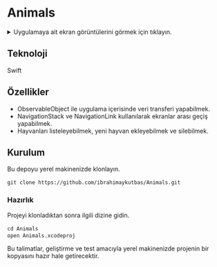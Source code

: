 # Animals

<details close>
  <summary>Uygulamaya ait ekran görüntülerini görmek için tıklayın.</summary>
  <img src="screenshots/animals.png" height="500"> <img src="screenshots/animal-detail.gif" height="500"> <img src="screenshots/add-animal.png" height="500">
</details>

## Teknoloji

Swift

## Özellikler

- ObservableObject ile uygulama içerisinde veri transferi yapabilmek.
- NavigationStack ve NavigationLink kullanılarak ekranlar arası geçiş yapabilmek.
- Hayvanları listeleyebilmek, yeni hayvan ekleyebilmek ve silebilmek.

## Kurulum

Bu depoyu yerel makinenizde klonlayın.

```
git clone https://github.com/ibrahimaykutbas/Animals.git
```

### Hazırlık

Projeyi klonladıktan sonra ilgili dizine gidin.

```
cd Animals
open Animals.xcodeproj
```

Bu talimatlar, geliştirme ve test amacıyla yerel makinenizde projenin bir kopyasını hazır hale getirecektir.
